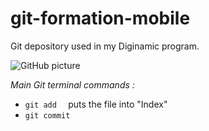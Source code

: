 # git-formation-mobile
Git depository used in my Diginamic program.

![GitHub picture](http://dandelion.github.io/slides/dandelion-0.10.0/assets/images/logo_github_small.gif "oh")

*Main Git terminal commands :*
* <code>git add <filename> </code> puts the file into "Index"
* `git commit`
